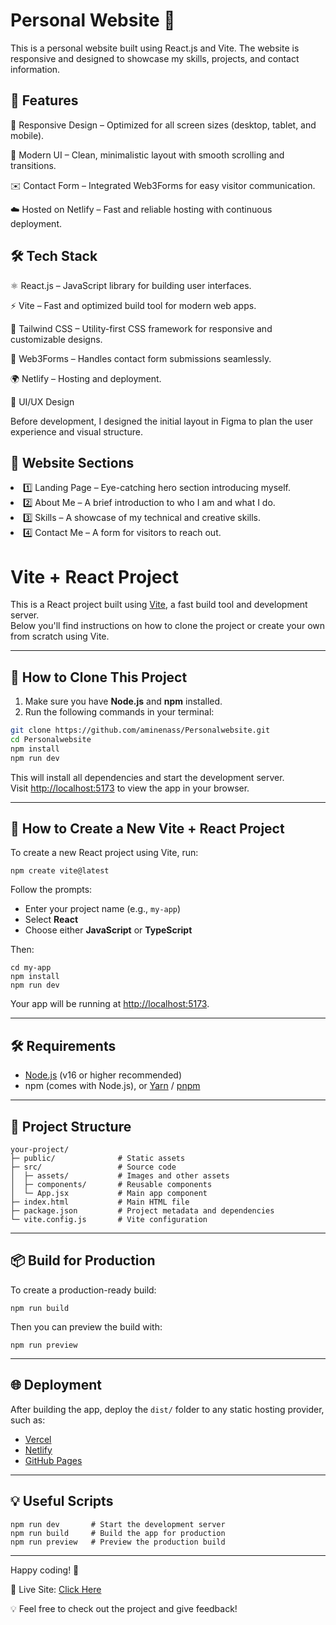 <h1>Personal Website 🚀</h1>

This is a personal website built using React.js and Vite. The website is responsive and designed to showcase my skills, projects, and contact information.

<h2>🌟 Features</h2>

📱 Responsive Design – Optimized for all screen sizes (desktop, tablet, and mobile).

🎨 Modern UI – Clean, minimalistic layout with smooth scrolling and transitions.

✉️ Contact Form – Integrated Web3Forms for easy visitor communication.

☁️ Hosted on Netlify – Fast and reliable hosting with continuous deployment.

<h2>🛠️ Tech Stack</h2>

⚛️ React.js – JavaScript library for building user interfaces.

⚡ Vite – Fast and optimized build tool for modern web apps.

🎨 Tailwind CSS – Utility-first CSS framework for responsive and customizable designs.

🔗 Web3Forms – Handles contact form submissions seamlessly.

🌍 Netlify – Hosting and deployment.

🎨 UI/UX Design

Before development, I designed the initial layout in Figma to plan the user experience and visual structure.

<h2>📌 Website Sections </h2>

<li>1️⃣ Landing Page – Eye-catching hero section introducing myself.</li>
<li>2️⃣ About Me – A brief introduction to who I am and what I do.</li>
<li>3️⃣ Skills – A showcase of my technical and creative skills.</li>
<li>4️⃣ Contact Me – A form for visitors to reach out.</li>

# Vite + React Project

This is a React project built using [Vite](https://vitejs.dev/), a fast build tool and development server.  
Below you'll find instructions on how to clone the project or create your own from scratch using Vite.

---

## 🔁 How to Clone This Project

1. Make sure you have **Node.js** and **npm** installed.
2. Run the following commands in your terminal:

```bash
git clone https://github.com/aminenass/Personalwebsite.git
cd Personalwebsite
npm install
npm run dev
```

<p>This will install all dependencies and start the development server.<br />
Visit <a href="http://localhost:5173">http://localhost:5173</a> to view the app in your browser.</p>

<hr />

<h2>🚀 How to Create a New Vite + React Project</h2>

<p>To create a new React project using Vite, run:</p>

<pre><code>npm create vite@latest
</code></pre>

<p>Follow the prompts:</p>
<ul>
  <li>Enter your project name (e.g., <code>my-app</code>)</li>
  <li>Select <strong>React</strong></li>
  <li>Choose either <strong>JavaScript</strong> or <strong>TypeScript</strong></li>
</ul>

<p>Then:</p>

<pre><code>cd my-app
npm install
npm run dev
</code></pre>

<p>Your app will be running at <a href="http://localhost:5173">http://localhost:5173</a>.</p>

<hr />

<h2>🛠 Requirements</h2>

<ul>
  <li><a href="https://nodejs.org/">Node.js</a> (v16 or higher recommended)</li>
  <li>npm (comes with Node.js), or <a href="https://yarnpkg.com/">Yarn</a> / <a href="https://pnpm.io/">pnpm</a></li>
</ul>

<hr />

<h2>📁 Project Structure</h2>

<pre><code>your-project/
├─ public/              # Static assets
├─ src/                 # Source code
│  ├─ assets/           # Images and other assets
│  ├─ components/       # Reusable components
│  └─ App.jsx           # Main app component
├─ index.html           # Main HTML file
├─ package.json         # Project metadata and dependencies
└─ vite.config.js       # Vite configuration
</code></pre>

<hr />

<h2>📦 Build for Production</h2>

<p>To create a production-ready build:</p>

<pre><code>npm run build
</code></pre>

<p>Then you can preview the build with:</p>

<pre><code>npm run preview
</code></pre>

<hr />

<h2>🌐 Deployment</h2>

<p>After building the app, deploy the <code>dist/</code> folder to any static hosting provider, such as:</p>
<ul>
  <li><a href="https://vercel.com/">Vercel</a></li>
  <li><a href="https://www.netlify.com/">Netlify</a></li>
  <li><a href="https://pages.github.com/">GitHub Pages</a></li>
</ul>

<hr />

<h2>💡 Useful Scripts</h2>

<pre><code>npm run dev       # Start the development server
npm run build     # Build the app for production
npm run preview   # Preview the production build
</code></pre>

<hr />

<p>Happy coding! 🚀</p>

🚀 Live Site: <a href ="https://medaminenassim.netlify.app/"> Click Here </a>

💡 Feel free to check out the project and give feedback!
